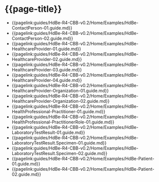 # {{page-title}}

- {{pagelink:guides/HdBe-R4-CBB-v0.2/Home/Examples/HdBe-ContactPerson-01.guide.md}}
- {{pagelink:guides/HdBe-R4-CBB-v0.2/Home/Examples/HdBe-ContactPerson-02.guide.md}}
- {{pagelink:guides/HdBe-R4-CBB-v0.2/Home/Examples/HdBe-HealthcareProvider-01.guide.md}}
- {{pagelink:guides/HdBe-R4-CBB-v0.2/Home/Examples/HdBe-HealthcareProvider-02.guide.md}}
- {{pagelink:guides/HdBe-R4-CBB-v0.2/Home/Examples/HdBe-HealthcareProvider-03.guide.md}}
- {{pagelink:guides/HdBe-R4-CBB-v0.2/Home/Examples/HdBe-HealthcareProvider-04.guide.md}}
- {{pagelink:guides/HdBe-R4-CBB-v0.2/Home/Examples/HdBe-HealthcareProvider-Organization-01.guide.md}}
- {{pagelink:guides/HdBe-R4-CBB-v0.2/Home/Examples/HdBe-HealthcareProvider-Organization-02.guide.md}}
- {{pagelink:guides/HdBe-R4-CBB-v0.2/Home/Examples/HdBe-HealthProfessional-Practitioner-01.guide.md}}
- {{pagelink:guides/HdBe-R4-CBB-v0.2/Home/Examples/HdBe-HealthProfessional-PractitionerRole-01.guide.md}}
- {{pagelink:guides/HdBe-R4-CBB-v0.2/Home/Examples/HdBe-LaboratoryTestResult-01.guide.md}}
- {{pagelink:guides/HdBe-R4-CBB-v0.2/Home/Examples/HdBe-LaboratoryTestResult.Specimen-01.guide.md}}
- {{pagelink:guides/HdBe-R4-CBB-v0.2/Home/Examples/HdBe-LaboratoryTestResult.Specimen-02.guide.md}}
- {{pagelink:guides/HdBe-R4-CBB-v0.2/Home/Examples/HdBe-Patient-01.guide.md}}
- {{pagelink:guides/HdBe-R4-CBB-v0.2/Home/Examples/HdBe-Patient-02.guide.md}}